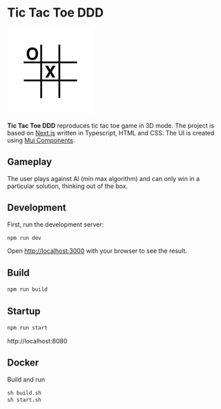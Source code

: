 # Tic Tac Toe DDD

![logo](logo.png)

**Tic Tac Toe DDD** reproduces tic tac toe game in 3D mode. The project is based on [Next.js](https://nextjs.org/) written in Typescript, HTML and CSS. The UI is created using [Mui Components](https://mui.com/).

## Gameplay

The user plays against AI (min max algorithm) and can only win in a particular solution, thinking out of the box. 

## Development 

First, run the development server:

```bash
npm run dev
```

Open [http://localhost:3000](http://localhost:3000) with your browser to see the result.

## Build

```bash
npm run build
```

## Startup

```bash
npm run start
```

http://localhost:8080

## Docker

Build and run

```
sh build.sh
sh start.sh
```